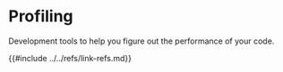 # Profiling

Development tools to help you figure out the performance of your code.

{{#include ../../refs/link-refs.md}}

